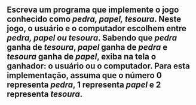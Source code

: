 ## Escreva um programa que implemente o jogo conhecido como _pedra, papel, tesoura_. Neste jogo, o usuário e o computador escolhem entre _pedra, papel ou tesoura_. Sabendo que _pedra_ ganha de _tesoura_, _papel_ ganha de _pedra_ e _tesoura_ ganha de _papel_, exiba na tela o ganhador: o usuário ou o computador. Para esta implementação, assuma que o número 0 representa _pedra_, 1 representa _papel_ e 2 representa _tesoura_.
